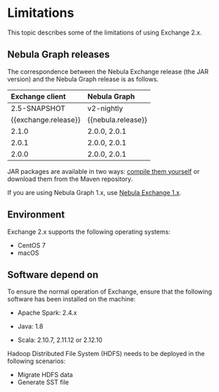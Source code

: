 # Limitations

This topic describes some of the limitations of using Exchange 2.x.

## Nebula Graph releases

The correspondence between the Nebula Exchange release (the JAR version) and the Nebula Graph release is as follows.

|Exchange client|Nebula Graph|
|:---|:---|
|2.5-SNAPSHOT|v2-nightly|
|{{exchange.release}}|{{nebula.release}}|
|2.1.0|2.0.0, 2.0.1|
|2.0.1|2.0.0, 2.0.1|
|2.0.0|2.0.0, 2.0.1|

JAR packages are available in two ways: [compile them yourself](../ex-ug-compile.md) or download them from the Maven repository.

If you are using Nebula Graph 1.x, use [Nebula Exchange 1.x](https://github.com/vesoft-inc/nebula-java/tree/v1.0/tools "Click to go to GitHub").

## Environment

Exchange 2.x supports the following operating systems:

- CentOS 7
- macOS

## Software depend on

To ensure the normal operation of Exchange, ensure that the following software has been installed on the machine:

- Apache Spark: 2.4.x

- Java: 1.8

- Scala: 2.10.7, 2.11.12 or 2.12.10

Hadoop Distributed File System (HDFS) needs to be deployed in the following scenarios:

- Migrate HDFS data
- Generate SST file
